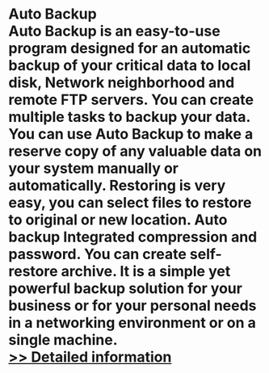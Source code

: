 # Auto Backup<br />Auto Backup is an easy-to-use program designed for an automatic backup of your critical data to local disk, Network neighborhood and remote FTP servers. You can create multiple tasks to backup your data. You can use Auto Backup to make a reserve copy of any valuable data on your system manually or automatically. Restoring is very easy, you can select files to restore to original or new location. Auto backup Integrated compression and password. You can create self-restore archive. It is a simple yet powerful backup solution for your business or for your personal needs in a networking environment or on a single machine.<br />[>> Detailed information](https://secure.shareit.com/shareit/product.html?productid=192536&affiliateid=200057808)
